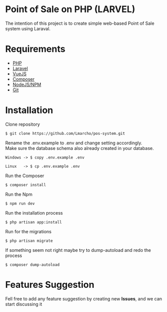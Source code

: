# Point of Sale on PHP (LARVEL)
The intention of this project is to create simple web-based Point of Sale system using Laraval.
 

# Requirements 
* [PHP](http://php.net)
* [Laravel](http://www.laravel.com)
* [VueJS](http://www.vuejs.org)
* [Composer](http://getcomposer.org) 
* [NodeJS/NPM](http://nodejs.org)
* [Git](http://git-scm.com)

# Installation
Clone repository
```
$ git clone https://github.com/Lmarcho/pos-system.git

```

Rename the .env.example to .env and change setting accordingly.  
Make sure the database schema also already created in your database.
```
Windows -> $ copy .env.example .env
  
Linux   -> $ cp .env.example .env
```

Run the Composer
```
$ composer install
```

Run the Npm
```
$ npm run dev 
```

Run the installation process
```
$ php artisan app:install
```

Run for the migrations
```
$ php artisan migrate
```

If something seem not right maybe try to dump-autoload and redo the process
```
$ composer dump-autoload
```

# Features Suggestion
Fell free to add any feature suggestion by creating new **Issues**, and we can start discussing it











